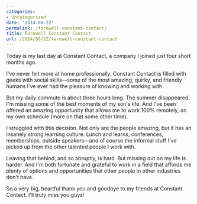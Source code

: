 ```yaml
---
categories:
- Uncategorized
date: '2014-08-22'
permalink: /farewell-constant-contact/
title: Farewell Constant Contact
url: /2014/08/22/farewell-constant-contact
---
```


Today is my last day at Constant Contact, a company I joined just four short months ago.

I've never felt more at home professionally. Constant Contact is filled with geeks with social skills&mdash;some of the most amazing, quirky, and friendly humans I've ever had the pleasure of knowing and working with.

But my daily commute is about three hours long. The summer disappeared. I'm missing some of the best moments of my son's life. And I've been offered an amazing opportunity that allows me to work 100% remotely, on my own schedule (more on that some other time).

I struggled with this decision. Not only are the people amazing, but it has an insanely strong learning culture. Lunch and learns, conferences, memberships, outside speakers&mdash;and of course the informal stuff I've picked up from the other talented people I work with.

Leaving that behind, and so abruptly, is hard. But missing out on my life is harder. And I'm both fortunate and grateful to work in a field that affords me plenty of options and opportunities that other people in other industries don't have.

So a very big, heartful thank you and goodbye to my friends at Constant Contact. I'll truly miss you guys!